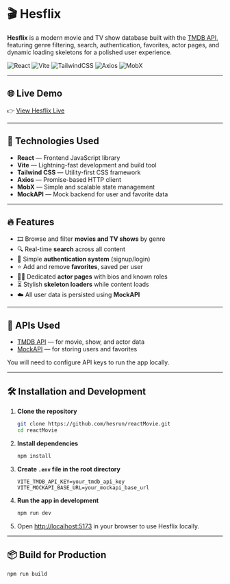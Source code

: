 # 🎬 Hesflix

**Hesflix** is a modern movie and TV show database built with the [TMDB API](https://www.themoviedb.org/), featuring genre filtering, search, authentication, favorites, actor pages, and dynamic loading skeletons for a polished user experience.

![React](https://img.shields.io/badge/React-20232A?style=for-the-badge&logo=react&logoColor=61DAFB)
![Vite](https://img.shields.io/badge/Vite-646CFF?style=for-the-badge&logo=vite&logoColor=white)
![TailwindCSS](https://img.shields.io/badge/Tailwind_CSS-06B6D4?style=for-the-badge&logo=tailwind-css&logoColor=white)
![Axios](https://img.shields.io/badge/Axios-5A29E4?style=for-the-badge&logo=axios&logoColor=white)
![MobX](https://img.shields.io/badge/MobX-FF9955?style=for-the-badge&logo=mobx&logoColor=white)

---

## 🌐 Live Demo

👉 [View Hesflix Live](https://hesflix.netlify.app/)

---

## 🚀 Technologies Used

-   **React** — Frontend JavaScript library
-   **Vite** — Lightning-fast development and build tool
-   **Tailwind CSS** — Utility-first CSS framework
-   **Axios** — Promise-based HTTP client
-   **MobX** — Simple and scalable state management
-   **MockAPI** — Mock backend for user and favorite data

---

## 🔥 Features

-   🎞 Browse and filter **movies and TV shows** by genre
-   🔍 Real-time **search** across all content
-   👤 Simple **authentication system** (signup/login)
-   ⭐ Add and remove **favorites**, saved per user
-   🧑‍🎤 Dedicated **actor pages** with bios and known roles
-   ⏳ Stylish **skeleton loaders** while content loads
-   ☁️ All user data is persisted using **MockAPI**

---

## 🔑 APIs Used

-   [TMDB API](https://www.themoviedb.org/documentation/api) — for movie, show, and actor data
-   [MockAPI](https://mockapi.io/) — for storing users and favorites

You will need to configure API keys to run the app locally.

---

## 🛠 Installation and Development

1. **Clone the repository**

    ```bash
    git clone https://github.com/hesrun/reactMovie.git
    cd reactMovie
    ```

2. **Install dependencies**

    ```bash
    npm install
    ```

3. **Create `.env` file in the root directory**

    ```
    VITE_TMDB_API_KEY=your_tmdb_api_key
    VITE_MOCKAPI_BASE_URL=your_mockapi_base_url
    ```

4. **Run the app in development**

    ```bash
    npm run dev
    ```

5. Open [http://localhost:5173](http://localhost:5173) in your browser to use Hesflix locally.

---

## 📦 Build for Production

```bash
npm run build
```
